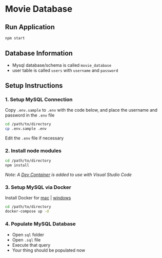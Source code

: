 # Movie Database
## Run Application
``` sh
npm start
```

## Database Information

- Mysql database/schema is called `movie_database`
- user table is called `users` with `username` and `password`
## Setup Instructions

### 1. Setup MySQL Connection
Copy `.env.sample` to `.env` with the code below, and place the username and password in the `.env` file
``` sh
cd /path/to/directory
cp .env.sample .env
```
Edit the `.env` file if necessary

### 2. Install node modules
``` sh
cd /path/to/directory
npm install
```
*Note: A [Dev Container](https://code.visualstudio.com/docs/devcontainers/containers) is added to use with Visual Studio Code*

### 3. Setup MySQL via Docker
Install Docker for [mac](https://docs.docker.com/desktop/install/mac-install/) | [windows](https://docs.docker.com/desktop/install/windows-install/)
``` sh
cd /path/to/directory
docker-compose up -d
```


### 4. Populate MySQL Database
- Open `sql` folder
- Open `.sql` file
- Execute that query
- Your thing should be populated now
